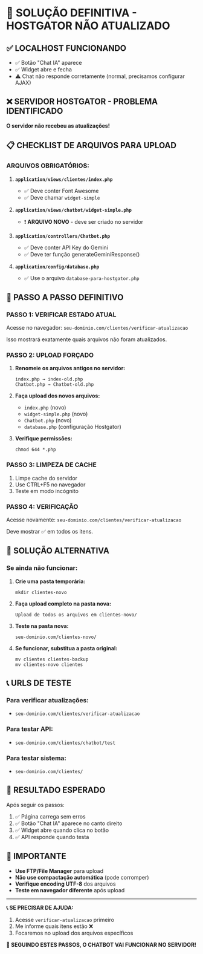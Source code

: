 # 🎯 SOLUÇÃO DEFINITIVA - HOSTGATOR NÃO ATUALIZADO

## ✅ LOCALHOST FUNCIONANDO
- ✅ Botão "Chat IA" aparece
- ✅ Widget abre e fecha
- ⚠️ Chat não responde corretamente (normal, precisamos configurar AJAX)

## ❌ SERVIDOR HOSTGATOR - PROBLEMA IDENTIFICADO
**O servidor não recebeu as atualizações!**

## 📋 CHECKLIST DE ARQUIVOS PARA UPLOAD

### **ARQUIVOS OBRIGATÓRIOS:**

1. **`application/views/clientes/index.php`**
   - ✅ Deve conter Font Awesome
   - ✅ Deve chamar `widget-simple`

2. **`application/views/chatbot/widget-simple.php`** 
   - ❗ **ARQUIVO NOVO** - deve ser criado no servidor

3. **`application/controllers/Chatbot.php`**
   - ✅ Deve conter API Key do Gemini
   - ✅ Deve ter função generateGeminiResponse()

4. **`application/config/database.php`**
   - ✅ Use o arquivo `database-para-hostgator.php`

## 🚀 PASSO A PASSO DEFINITIVO

### **PASSO 1: VERIFICAR ESTADO ATUAL**
Acesse no navegador: `seu-dominio.com/clientes/verificar-atualizacao`

Isso mostrará exatamente quais arquivos não foram atualizados.

### **PASSO 2: UPLOAD FORÇADO**
1. **Renomeie os arquivos antigos no servidor:**
   ```
   index.php → index-old.php
   Chatbot.php → Chatbot-old.php
   ```

2. **Faça upload dos novos arquivos:**
   - `index.php` (novo)
   - `widget-simple.php` (novo)
   - `Chatbot.php` (novo)
   - `database.php` (configuração Hostgator)

3. **Verifique permissões:**
   ```
   chmod 644 *.php
   ```

### **PASSO 3: LIMPEZA DE CACHE**
1. Limpe cache do servidor
2. Use CTRL+F5 no navegador
3. Teste em modo incógnito

### **PASSO 4: VERIFICAÇÃO**
Acesse novamente: `seu-dominio.com/clientes/verificar-atualizacao`

Deve mostrar ✅ em todos os itens.

## 🔧 SOLUÇÃO ALTERNATIVA

### **Se ainda não funcionar:**

1. **Crie uma pasta temporária:**
   ```
   mkdir clientes-novo
   ```

2. **Faça upload completo na pasta nova:**
   ```
   Upload de todos os arquivos em clientes-novo/
   ```

3. **Teste na pasta nova:**
   ```
   seu-dominio.com/clientes-novo/
   ```

4. **Se funcionar, substitua a pasta original:**
   ```
   mv clientes clientes-backup
   mv clientes-novo clientes
   ```

## 📞 URLS DE TESTE

### **Para verificar atualizações:**
- `seu-dominio.com/clientes/verificar-atualizacao`

### **Para testar API:**
- `seu-dominio.com/clientes/chatbot/test`

### **Para testar sistema:**
- `seu-dominio.com/clientes/`

## 🎯 RESULTADO ESPERADO

Após seguir os passos:
1. ✅ Página carrega sem erros
2. ✅ Botão "Chat IA" aparece no canto direito
3. ✅ Widget abre quando clica no botão
4. ✅ API responde quando testa

## 🚨 IMPORTANTE

- **Use FTP/File Manager** para upload
- **Não use compactação automática** (pode corromper)
- **Verifique encoding UTF-8** dos arquivos
- **Teste em navegador diferente** após upload

---

**📞 SE PRECISAR DE AJUDA:**

1. Acesse `verificar-atualizacao` primeiro
2. Me informe quais itens estão ❌
3. Focaremos no upload dos arquivos específicos

**🎉 SEGUINDO ESTES PASSOS, O CHATBOT VAI FUNCIONAR NO SERVIDOR!**